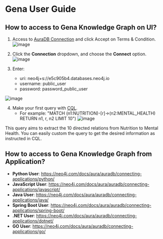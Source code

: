 # Gena User Guide

## How to access to Gena Knowledge Graph on UI?
1. Access to [AuraDB Connection](https://workspace-preview.neo4j.io/terms-and-conditions) and click Accept on Terms & Condition.
![image](https://github.com/ddlinh/gena-db/assets/60208884/1f12afd7-b5a0-4bee-92a4-7f98e3bb7377)

2. Click the **Connection** dropdown, and choose the **Connect** option.
![image](https://github.com/ddlinh/gena-db/assets/60208884/d2efe4a3-42fb-4229-a448-931cd232c58f)

3. Enter:
    * uri: neo4j+s://e5c905b4.databases.neo4j.io
    * username: public_user
    * password: password_public_user

![image](https://github.com/ddlinh/gena-db/assets/60208884/e7d3c137-9479-4fb6-8843-3fe85234b018)

4. Make your first query with [CQL](https://neo4j.com/developer/cypher/).
   * For example: "MATCH (n1:NUTRITION)-[r]->(n2:MENTAL_HEALTH) RETURN n1, r, n2 LIMIT 10")
   ![image](https://github.com/ddlinh/gena-db/assets/60208884/cd9f33fe-6cdf-47da-851f-f09c9d435c09)

This query aims to extract the 10 directed relations from Nutrition to Mental Health. You can easily custom the query to get the desired information as instructed in CQL.


## How to access to Gena Knowledge Graph from Application?
* **Python User**: https://neo4j.com/docs/aura/auradb/connecting-applications/python/
* **JavaScript User**: https://neo4j.com/docs/aura/auradb/connecting-applications/javascript/
* **Java User**: https://neo4j.com/docs/aura/auradb/connecting-applications/java/
* **Spring Boot User**: https://neo4j.com/docs/aura/auradb/connecting-applications/spring-boot/
* **.NET User**: https://neo4j.com/docs/aura/auradb/connecting-applications/dotnet/
* **GO User**: https://neo4j.com/docs/aura/auradb/connecting-applications/go/
